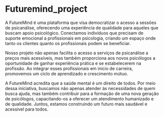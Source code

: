 # Futuremind_project
A FutureMind é uma plataforma que visa democratizar o acesso a sessões de psicanálise, oferecendo uma experiência de qualidade para aqueles que buscam apoio psicológico. Conectamos indivíduos que precisam de suporte emocional a profissionais em psicologia, criando um espaço onde tanto os clientes quanto os profissionais podem se beneficiar.

Nosso projeto não apenas facilita o acesso a serviços de psicanálise a preços mais acessíveis, mas também proporciona aos novos psicólogos a oportunidade de ganhar experiência prática e se estabelecerem na profissão. Ao integrar esses profissionais em início de carreira, promovemos um ciclo de aprendizado e crescimento mútuo.

A FutureMind acredita que a saúde mental é um direito de todos. Por meio dessa iniciativa, buscamos não apenas atender às necessidades de quem busca ajuda, mas também contribuir para a formação de uma nova geração de psicólogos, capacitando-os a oferecer um atendimento humanizado e de qualidade. Juntos, estamos construindo um futuro mais saudável e acessível para todos.
